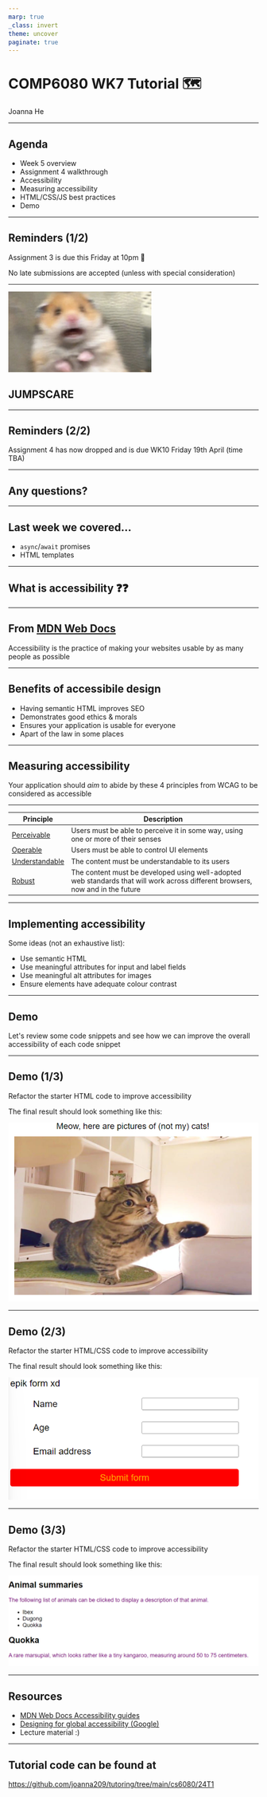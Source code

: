 ```yaml
---
marp: true
_class: invert
theme: uncover
paginate: true
---
```


# COMP6080 WK7 Tutorial 🗺️

Joanna He

---

## Agenda

- Week 5 overview
- Assignment 4 walkthrough
- Accessibility
- Measuring accessibility
- HTML/CSS/JS best practices
- Demo

---

## Reminders (1/2)

Assignment 3 is due this Friday at 10pm 🚀

No late submissions are accepted (unless with special consideration)

---

![scared hamster](assets/scared_hamster.png)

## JUMPSCARE

---

## Reminders (2/2)

Assignment 4 has now dropped and is due WK10 Friday 19th April (time TBA)

---

## Any questions?

---

## Last week we covered...

- `async`/`await` promises
- HTML templates

---

## What is accessibility ❓❓

---

## From [MDN Web Docs](https://developer.mozilla.org/en-US/docs/Learn/Accessibility/What_is_accessibility)

Accessibility is the practice of making your websites usable by as many people as possible

---

## Benefits of accessibile design

- Having semantic HTML improves SEO
- Demonstrates good ethics & morals
- Ensures your application is usable for everyone
- Apart of the law in some places

---

## Measuring accessibility

Your application should *aim* to abide by these 4 principles from WCAG to be considered as accessible

---

| Principle  | Description |
| ------------- | ------------- |
| [Perceivable](https://developer.mozilla.org/en-US/docs/Web/Accessibility/Understanding_WCAG/Perceivable)  | Users must be able to perceive it in some way, using one or more of their senses  |
| [Operable](https://developer.mozilla.org/en-US/docs/Web/Accessibility/Understanding_WCAG/Operable)  | Users must be able to control UI elements  |
| [Understandable](https://developer.mozilla.org/en-US/docs/Web/Accessibility/Understanding_WCAG/Understandable) | The content must be understandable to its users |
| [Robust](https://developer.mozilla.org/en-US/docs/Web/Accessibility/Understanding_WCAG/Robust)  | The content must be developed using well-adopted web standards that will work across different browsers, now and in the future  |

---

## Implementing accessibility

Some ideas (not an exhaustive list):
- Use semantic HTML
- Use meaningful attributes for input and label fields
- Use meaningful alt attributes for images
- Ensure elements have adequate colour contrast

---

## Demo

Let's review some code snippets and see how we can improve the  overall accessibility of each code snippet

---

## Demo (1/3)

Refactor the starter HTML code to improve accessibility

The final result should look something like this:

![01](assets/01.png)

---

## Demo (2/3)

Refactor the starter HTML/CSS code to improve accessibility

The final result should look something like this:

![02](assets/02.png)

---

## Demo (3/3)

Refactor the starter HTML/CSS code to improve accessibility

The final result should look something like this:

![03](assets/03.png)

---

## Resources

- [MDN Web Docs Accessibility guides](https://developer.mozilla.org/en-US/docs/Learn/Accessibility)
- [Designing for global accessibility (Google)](https://design.google/library/designing-global-accessibility-part-1)
- Lecture material :)

---

## Tutorial code can be found at

https://github.com/joanna209/tutoring/tree/main/cs6080/24T1
